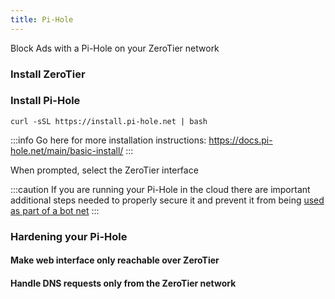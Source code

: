 ```yaml
---
title: Pi-Hole
---
```


Block Ads with a Pi-Hole on your ZeroTier network

### Install ZeroTier

### Install Pi-Hole

```
curl -sSL https://install.pi-hole.net | bash
```

:::info
Go here for more installation instructions: https://docs.pi-hole.net/main/basic-install/
:::

When prompted, select the ZeroTier interface

:::caution
If you are running your Pi-Hole in the cloud there are important additional steps needed to properly secure it and prevent it from being [used as part of a bot net](https://www.cloudflare.com/learning/ddos/dns-amplification-ddos-attack/)
:::

### Hardening your Pi-Hole

#### Make web interface only reachable over ZeroTier

#### Handle DNS requests only from the ZeroTier network


